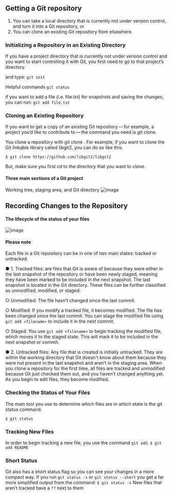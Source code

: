 ## Getting a Git repository
1. You can take a local directory that is currently not under version control, and turn it into a Git repository, or
2. You can clone an existing Git repository from elsewhere.
### Initializing a Repository in an Existing Directory
If you have a project directory that is currently not under version control and you want to start controlling it with Git, you first need to go to that project’s directory.

and type:  ```git init```

Helpful commands
```git status```

if you want to add a file (i.e. file.txt) for snapshots and saving the changes, you can run: ```git add file.txt```

### Cloning an Existing Repository
If you want to get a copy of an existing Git repository — for example, a project you’d like to contribute to — the command you need is git clone.

You clone a repository with git clone . For example, if you want to clone the Git linkable library called libgit2, you can do so like this:

```$ git clone https://github.com/libgit2/libgit2```

But, make sure you first cd to the directory that you want to clone.

#### Three main sections of a Git project 
Working tree, staging area, and Git directory
![image](https://github.com/user-attachments/assets/cc99537b-82bd-46fd-96fe-8362c064691a)

## Recording Changes to the Repository

#### The lifecycle of the status of your files
![image](https://github.com/user-attachments/assets/08763e5e-73f9-4a81-8340-8820e5e398d2)

#### Please note

Each file in a Git repository can be in one of two main states: tracked or untracked.

● 1. Tracked files: are files that Git is aware of because they were either in the last snapshot of the repository or have been newly staged, meaning they have been marked to be included in the next snapshot. The last snapshot is located in the Git directory. These files can be further classified as unmodified, modified, or staged:

○ Unmodified: The file hasn't changed since the last commit.

○ Modified: If you modify a tracked file, it becomes modified. The file has been changed since the last commit. You can stage the modified file using ```git add <filename>``` to include it in the next commit.

○ Staged: You use ```git add <filename>``` to begin tracking the modified file, which moves it to the staged state. This will mark it to be included in the next snapshot or commit. 

● 2. Untracked files: Any file that is created is initially untracked. They are within the working directory that Git doesn't know about them because they were not present in the last snapshot and aren't in the staging area. When you clone a repository for the first time, all files are tracked and unmodified because Git just checked them out, and you haven't changed anything yet. As you begin to edit files, they become modified.


### Checking the Status of Your Files
The main tool you use to determine which files are in which state is the git status command.

```$ git status```

### Tracking New Files
In order to begin tracking a new file, you use the command ```git add```.
```$ git add README```
### Short Status
Git also has a short status flag so you can see your changes in a more compact way. If you run ```git status -s``` or ```git status --short``` you get a far more simplified output from the command:
```$ git status -s```
New files that aren’t tracked have a ```??``` next to them
